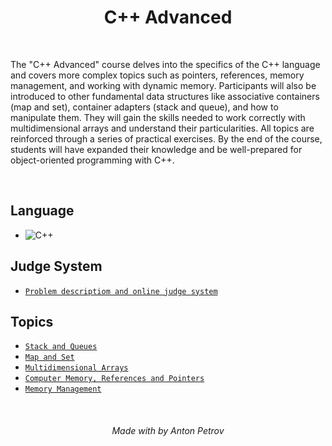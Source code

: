 <h1 align="center">
C++ Advanced
</h1>

<br/>

The "C++ Advanced" course delves into the specifics of the C++ language and covers more complex topics such as pointers, references, memory management, and working with dynamic memory. Participants will also be introduced to other fundamental data structures like associative containers (map and set), container adapters (stack and queue), and how to manipulate them. They will gain the skills needed to work correctly with multidimensional arrays and understand their particularities. All topics are reinforced through a series of practical exercises. By the end of the course, students will have expanded their knowledge and be well-prepared for object-oriented programming with C++.

<br/>

## Language

- ![C++](https://img.shields.io/badge/-C++-00599C?logo=cplusplus&logoColor=white&style=flat-square)

## Judge System

- [`Problem descriptiom and online judge system`](https://alpha.judge.softuni.org/contests/by-category/cplusplus-advanced-exercises/141)

## Topics

- [`Stack and Queues`](https://github.com/tonytech83/cpp/tree/main/03-advanced/01-stack-and-queues)
- [`Map and Set`](https://github.com/tonytech83/cpp/tree/main/03-advanced/02-map-and-set)
- [`Multidimensional Arrays`](https://github.com/tonytech83/cpp/tree/main/03-advanced/03-multidimensional-arrays)
- [`Computer Memory, References and Pointers`](https://github.com/tonytech83/cpp/tree/main/03-advanced/04-computer-memory-references-and-pointers/01-lab)
- [`Memory Management`](https://github.com/tonytech83/cpp/tree/main/03-advanced/05-memory-management)

<br/>

<h6 align="center"> Made with by Anton Petrov </h6>
